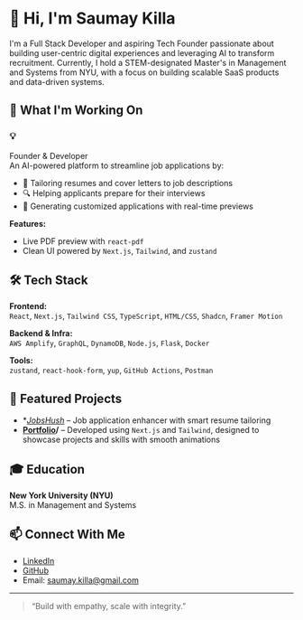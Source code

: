 # 👋 Hi, I'm Saumay Killa

I'm a Full Stack Developer and aspiring Tech Founder passionate about building user-centric digital experiences and leveraging AI to transform recruitment. Currently, I hold a STEM-designated Master's in Management and Systems from NYU, with a focus on building scalable SaaS products and data-driven systems.

## 💼 What I'm Working On

### 💡 
Founder & Developer  
An AI-powered platform to streamline job applications by:
- 🎯 Tailoring resumes and cover letters to job descriptions
- 🔍 Helping applicants prepare for their interviews
- 📄 Generating customized applications with real-time previews

**Features:**
- Live PDF preview with `react-pdf`
- Clean UI powered by `Next.js`, `Tailwind`, and `zustand`

## 🛠️ Tech Stack

**Frontend:**  
`React`, `Next.js`, `Tailwind CSS`, `TypeScript`, `HTML/CSS`, `Shadcn`, `Framer Motion`

**Backend & Infra:**  
`AWS Amplify`, `GraphQL`, `DynamoDB`, `Node.js`, `Flask`, `Docker`

**Tools:**  
`zustand`, `react-hook-form`, `yup`, `GitHub Actions`, `Postman`

## 🧩 Featured Projects

- **[JobsHush](https:://JobsHush.com*)* – Job application enhancer with smart resume tailoring
- **[Portfolio](https://saumay-portfolio.vercel.app)/** – Developed using `Next.js` and `Tailwind`, designed to showcase projects and skills with smooth animations

## 🎓 Education

**New York University (NYU)**  
M.S. in Management and Systems  

## 📫 Connect With Me

- [LinkedIn](https://www.linkedin.com/in/saumaykilla/)
- [GitHub](https://github.com/saumay23)
- Email: saumay.killa@gmail.com

---

> “Build with empathy, scale with integrity.”
